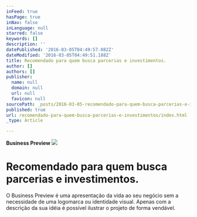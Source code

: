 ```yaml
---
inFeed: true
hasPage: true
inNav: false
inLanguage: null
starred: false
keywords: []
description: ''
datePublished: '2016-03-05T04:49:57.082Z'
dateModified: '2016-03-05T04:49:51.188Z'
title: Recomendado para quem busca parcerias e investimentos.
author: []
authors: []
publisher:
  name: null
  domain: null
  url: null
  favicon: null
sourcePath: _posts/2016-03-05-recomendado-para-quem-busca-parcerias-e-investimentos.md
published: true
url: recomendado-para-quem-busca-parcerias-e-investimentos/index.html
_type: Article

---
```

**Business Preview**
![](https://the-grid-user-content.s3-us-west-2.amazonaws.com/25333241-213d-4a39-8d82-19fc7832e953.png)

# Recomendado para quem busca parcerias e investimentos.

O Business Preview é uma apresentação da vida ao seu negócio sem a  necessidade de uma logomarca ou identidade visual. Apenas com a descrição da sua idéia é possível ilustrar o projeto de forma vendável.